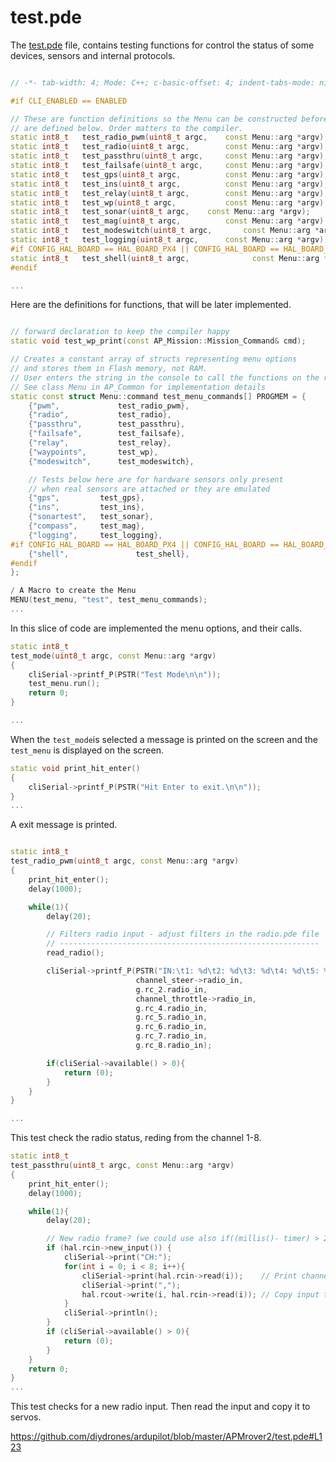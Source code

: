 # test.pde

The [test.pde](https://github.com/diydrones/ardupilot/blob/master/APMrover2/test.pde) file, contains testing functions for control the status of some devices, sensors and internal protocols.

```cpp

// -*- tab-width: 4; Mode: C++; c-basic-offset: 4; indent-tabs-mode: nil -*-

#if CLI_ENABLED == ENABLED

// These are function definitions so the Menu can be constructed before the functions
// are defined below. Order matters to the compiler.
static int8_t	test_radio_pwm(uint8_t argc, 	const Menu::arg *argv);
static int8_t	test_radio(uint8_t argc, 		const Menu::arg *argv);
static int8_t	test_passthru(uint8_t argc, 	const Menu::arg *argv);
static int8_t	test_failsafe(uint8_t argc, 	const Menu::arg *argv);
static int8_t	test_gps(uint8_t argc, 			const Menu::arg *argv);
static int8_t	test_ins(uint8_t argc, 			const Menu::arg *argv);
static int8_t	test_relay(uint8_t argc,	 	const Menu::arg *argv);
static int8_t	test_wp(uint8_t argc, 			const Menu::arg *argv);
static int8_t	test_sonar(uint8_t argc, 	const Menu::arg *argv);
static int8_t	test_mag(uint8_t argc, 			const Menu::arg *argv);
static int8_t	test_modeswitch(uint8_t argc, 		const Menu::arg *argv);
static int8_t	test_logging(uint8_t argc, 		const Menu::arg *argv);
#if CONFIG_HAL_BOARD == HAL_BOARD_PX4 || CONFIG_HAL_BOARD == HAL_BOARD_VRBRAIN
static int8_t   test_shell(uint8_t argc,              const Menu::arg *argv);
#endif

...
```
Here are the definitions for functions, that will be later implemented.

```cpp

// forward declaration to keep the compiler happy
static void test_wp_print(const AP_Mission::Mission_Command& cmd);

// Creates a constant array of structs representing menu options
// and stores them in Flash memory, not RAM.
// User enters the string in the console to call the functions on the right.
// See class Menu in AP_Common for implementation details
static const struct Menu::command test_menu_commands[] PROGMEM = {
	{"pwm",				test_radio_pwm},
	{"radio",			test_radio},
	{"passthru",		test_passthru},
	{"failsafe",		test_failsafe},
	{"relay",			test_relay},
	{"waypoints",		test_wp},
	{"modeswitch",		test_modeswitch},

	// Tests below here are for hardware sensors only present
	// when real sensors are attached or they are emulated
	{"gps",			test_gps},
	{"ins",			test_ins},
	{"sonartest",	test_sonar},
	{"compass",		test_mag},
	{"logging",		test_logging},
#if CONFIG_HAL_BOARD == HAL_BOARD_PX4 || CONFIG_HAL_BOARD == HAL_BOARD_VRBRAIN
    {"shell", 				test_shell},
#endif
};

/ A Macro to create the Menu
MENU(test_menu, "test", test_menu_commands);
...
```
In this slice of code are implemented the menu options, and their calls.

```cpp
static int8_t
test_mode(uint8_t argc, const Menu::arg *argv)
{
	cliSerial->printf_P(PSTR("Test Mode\n\n"));
	test_menu.run();
    return 0;
}

...
```
When the `test_mode`is selected a message is printed on the screen and the `test_menu` is displayed on the screen.

```cpp
static void print_hit_enter()
{
	cliSerial->printf_P(PSTR("Hit Enter to exit.\n\n"));
}
...
```
A exit message is printed.
```cpp

static int8_t
test_radio_pwm(uint8_t argc, const Menu::arg *argv)
{
	print_hit_enter();
	delay(1000);

	while(1){
		delay(20);

		// Filters radio input - adjust filters in the radio.pde file
		// ----------------------------------------------------------
		read_radio();

		cliSerial->printf_P(PSTR("IN:\t1: %d\t2: %d\t3: %d\t4: %d\t5: %d\t6: %d\t7: %d\t8: %d\n"),
							channel_steer->radio_in,
							g.rc_2.radio_in,
							channel_throttle->radio_in,
							g.rc_4.radio_in,
							g.rc_5.radio_in,
							g.rc_6.radio_in,
							g.rc_7.radio_in,
							g.rc_8.radio_in);

		if(cliSerial->available() > 0){
			return (0);
		}
	}
}

...
```
This test check the radio status, reding from the channel 1-8.

```cpp
static int8_t
test_passthru(uint8_t argc, const Menu::arg *argv)
{
	print_hit_enter();
	delay(1000);

	while(1){
		delay(20);

        // New radio frame? (we could use also if((millis()- timer) > 20)
        if (hal.rcin->new_input()) {
            cliSerial->print("CH:");
            for(int i = 0; i < 8; i++){
                cliSerial->print(hal.rcin->read(i));	// Print channel values
                cliSerial->print(",");
                hal.rcout->write(i, hal.rcin->read(i)); // Copy input to Servos
            }
            cliSerial->println();
        }
        if (cliSerial->available() > 0){
            return (0);
        }
    }
    return 0;
}
...
```
This test checks  for a new radio input. Then read the input and copy it to servos.

https://github.com/diydrones/ardupilot/blob/master/APMrover2/test.pde#L123
